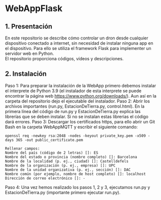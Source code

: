 # WebAppFlask

## 1. Presentación
En este repositorio se describe cómo controlar un dron desde cualquier dispositivo conectado a internet, sin necesidad de instalar ninguna app en el dispositivo. Para ello se utiliza el framework Flask para implementer un servidor web en Python.   
El repositorio proporciona códigos, vídeos y descripciones. 

## 2. Instalación
Paso 1: Para preparar la instalación de la WebApp primero debemos instalar el interprete de Python 3.9 (el instalador de esta interprete se puede encontrar la página web https://www.python.org/downloads/). Aun así en la carpeta del repositorio dejo el ejecutable del instalador. 
Paso 2: Abrir los archivos importantes (run.py, EstacionDeTierra.py, control.html). En la primera línea del código de run.py y EstacionDeTierra.py explica las librerías que se deben instalar. Si no se instalan estas librerias el código dará errores.
Paso 3: Descargar los certificados https, para ello abrir un Git Bash en la carpeta WebAppMQTT y escribir el siguiente comando: 

	openssl req -newkey rsa:2048 -nodes -keyout private_key.pem -x509 -days 365 -out public_certificate.pem

	Rellenar campos:
	Nombre del país (código de 2 letras) []: ES
	Nombre del estado o provincia (nombre completo) []: Barcelona
	Nombre de la localidad (p. ej., ciudad) []: Castelldefels
	Nombre de la organización (p. ej., empresa) []: UPC
	Nombre de la unidad organizativa (p. ej., sección) []: DAC
	Nombre común (por ejemplo, nombre de host completo) []: localhost
	Dirección de correo electrónico []: -

Paso 4: Una vez hemos realizado los pasos 1, 2 y 3, ejecutamos run.py y EstacionDeTierra.py (importante primero ejecutar run.py).


    



